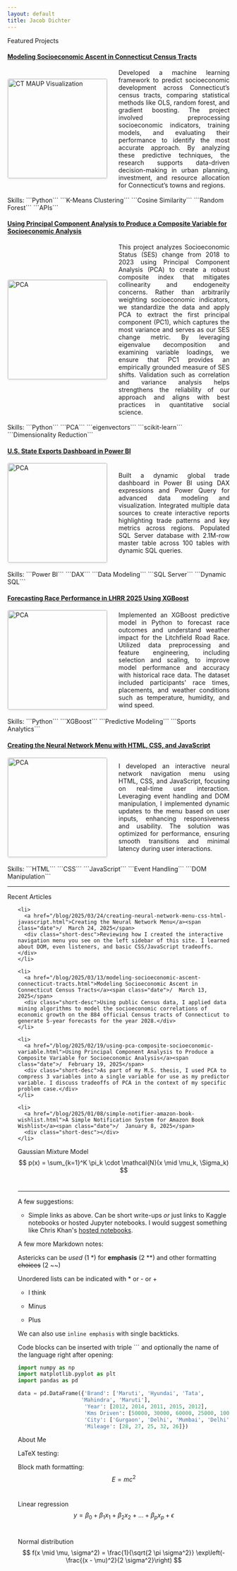 ```yaml
---
layout: default
title: Jacob Dichter
---
```

<div class="home-buttontile">Featured Projects</div>

#### [Modeling Socioeconomic Ascent in Connecticut Census Tracts](https://jacobdichter.github.io/blog/2025/03/13/modeling-socioeconomic-ascent-connecticut-tracts.html)<br>
<div style="display: flex; align-items: center; gap: 25px;">
      <img src="{{ '/assets/ct_image_maup.png' | absolute_url }}" 
       alt="CT MAUP Visualization" 
       width="225"
       style="max-width: 100%; height: auto; border: 1px solid #E8E2DF; border-radius: 4px; box-shadow: 0 2px 4px rgba(0,0,0,0.05);">   
   <p style="margin: 0; text-align: justify;">
    Developed a machine learning framework to predict socioeconomic development across Connecticut’s census tracts, comparing statistical methods like OLS, random forest, and gradient boosting. The project involved preprocessing socioeconomic indicators, training models, and evaluating their performance to identify the most accurate approach. By analyzing these predictive techniques, the research supports data-driven decision-making in urban planning, investment, and resource allocation for Connecticut’s towns and regions.
  </p>
</div><br>
Skills: ```Python``` ```K-Means Clustering``` ```Cosine Similarity``` ```Random Forest``` ```APIs```
<div class="content-line"></div>

#### [Using Principal Component Analysis to Produce a Composite Variable for Socioeconomic Analysis](https://jacobdichter.github.io/blog/2025/02/19/using-pca-composite-socioeconomic-variable.html)<br>
<div style="display: flex; align-items: center; gap: 25px;">
   <img src="https://datascienceplus.com/wp-content/uploads/2019/09/secondlasat.png" 
       alt="PCA" 
       width="225"
       style="max-width: 100%; height: auto; border: 1px solid #E8E2DF; border-radius: 4px; box-shadow: 0 2px 4px rgba(0,0,0,0.05);">
   <p style="margin: 0; text-align: justify;">
This project analyzes Socioeconomic Status (SES) change from 2018 to 2023 using Principal Component Analysis (PCA) to create a robust composite index that mitigates collinearity and endogeneity concerns. Rather than arbitrarily weighting socioeconomic indicators, we standardize the data and apply PCA to extract the first principal component (PC1), which captures the most variance and serves as our SES change metric. By leveraging eigenvalue decomposition and examining variable loadings, we ensure that PC1 provides an empirically grounded measure of SES shifts. Validation such as correlation and variance analysis helps strengthens the reliability of our approach and aligns with best practices in quantitative social science.
  </p>
</div><br>
Skills: ```Python``` ```PCA``` ```eigenvectors``` ```scikit-learn``` ```Dimensionality Reduction```
<div class="content-line"></div>

#### [U.S. State Exports Dashboard in Power BI](https://jacobdichter.github.io/blog/2024/10/08/us-state-exports-dashboard-power-bi.html)<br>
<div style="display: flex; align-items: center; gap: 25px;">
   <img src="https://miro.medium.com/v2/resize:fit:1400/1*1hrMXDRmN7XRuWPKKlikHw.png" 
       alt="PCA" 
       width="225"
       style="max-width: 100%; height: auto; border: 1px solid #E8E2DF; border-radius: 4px; box-shadow: 0 2px 4px rgba(0,0,0,0.05);">
   <p style="margin: 0; text-align: justify;">
    Built a dynamic global trade dashboard in Power BI using DAX expressions and Power Query for advanced data modeling and visualization. Integrated multiple data sources to create interactive reports highlighting trade patterns and key metrics across regions. Populated SQL Server database with 2.1M-row master table across 100 tables with dynamic SQL queries.
  </p>
</div><br>
Skills: ```Power BI``` ```DAX``` ```Data Modeling``` ```SQL Server``` ```Dynamic SQL```
<div class="content-line"></div>

#### [Forecasting Race Performance in LHRR 2025 Using XGBoost](http://github.com/)<br>
<div style="display: flex; align-items: center; gap: 25px;">
   <img src="https://images.idgesg.net/images/article/2022/12/xboost-influxdb-05-100935143-large.jpg?auto=webp&quality=85,70&auto=webp&quality=85,70" 
       alt="PCA" 
       width="225"
       style="max-width: 100%; height: auto; border: 1px solid #E8E2DF; border-radius: 4px; box-shadow: 0 2px 4px rgba(0,0,0,0.05);">
   <p style="margin: 0; text-align: justify;">
    Implemented an XGBoost predictive model in Python to forecast race outcomes and understand weather impact for the Litchfield Road Race. Utilized data preprocessing and feature engineering, including selection and scaling, to improve model performance and accuracy with historical race data. The dataset included participants' race times, placements, and weather conditions such as temperature, humidity, and wind speed.
  </p>
</div><br>
Skills: ```Python``` ```XGBoost``` ```Predictive Modeling``` ```Sports Analytics```
<div class="content-line"></div>

#### [Creating the Neural Network Menu with HTML, CSS, and JavaScript](https://jacobdichter.github.io/blog/2025/03/24/creating-neural-network-menu-css-html-javascript.html)<br>
<div style="display: flex; align-items: center; gap: 25px;">
   <img src="{{ '/assets/red_network.png' | absolute_url }}" 
       alt="PCA" 
       width="225"
       style="max-width: 100%; height: auto; border: 1px solid #E8E2DF; border-radius: 4px; box-shadow: 0 2px 4px rgba(0,0,0,0.05);">
   <p style="margin: 0; text-align: justify;">
  I developed an interactive neural network navigation menu using HTML, CSS, and JavaScript, focusing on real-time user interaction. Leveraging event handling and DOM manipulation, I implemented dynamic updates to the menu based on user inputs, enhancing responsiveness and usability. The solution was optimized for performance, ensuring smooth transitions and minimal latency during user interactions.
  </p>
</div><br>
Skills: ```HTML``` ```CSS``` ```JavaScript``` ```Event Handling``` ```DOM Manipulation```
<div class="content-line"></div>

----

<div class="home-buttontile">Recent Articles</div>


<span class="articles">
<ul>
  
    <li>
      <a href="/blog/2025/03/24/creating-neural-network-menu-css-html-javascript.html">Creating the Neural Network Menu</a><span class="date">/  March 24, 2025</span>
      <div class="short-desc">Reviewing how I created the interactive navigation menu you see on the left sidebar of this site. I learned about DOM, even listeners, and basic CSS/JavaScript tradeoffs.</div>
    </li>
  
    <li>
      <a href="/blog/2025/03/13/modeling-socioeconomic-ascent-connecticut-tracts.html">Modeling Socioeconomic Ascent in Connecticut Census Tracts</a><span class="date">/  March 13, 2025</span>
      <div class="short-desc">Using public Census data, I applied data mining algorithms to model the socioeconomic correlations of economic growth on the 884 official Census tracts of Connecticut to generate 5-year forecasts for the year 2028.</div>
    </li>
  
    <li>
      <a href="/blog/2025/02/19/using-pca-composite-socioeconomic-variable.html">Using Principal Component Analysis to Produce a Composite Variable for Socioeconomic Analysis</a><span class="date">/  February 19, 2025</span>
      <div class="short-desc">As part of my M.S. thesis, I used PCA to compress 3 variables into a single variable for use as my predictor variable. I discuss tradeoffs of PCA in the context of my specific problem case.</div>
    </li>
  
    <li>
      <a href="/blog/2025/01/08/simple-notifier-amazon-book-wishlist.html">A Simple Notification System for Amazon Book Wishlist</a><span class="date">/  January 8, 2025</span>
      <div class="short-desc"></div>
    </li>
    
Gaussian Mixture Model
$$
p(x) = \sum_{k=1}^K \pi_k \cdot \mathcal{N}(x \mid \mu_k, \Sigma_k)
$$<br>

_________

A few suggestions: 
- Simple links as above. Can be short write-ups *or* just links to Kaggle notebooks or hosted Jupyter notebooks. I would suggest something like Chris Khan's [hosted notebooks](https://chriskhanhtran.github.io/minimal-portfolio/projects/ames-house-price.html).


A few more Markdown notes:

Astericks can be *used* (1 *) for **emphasis** (2 **) and other formatting ~~choices~~ (2 ~~)

Unordered lists can be indicated with * or - or +

* I think
- Minus
+ Plus

We can also use `inline emphasis` with single backticks.

Code blocks can be inserted with triple ``` and optionally the name of the language right after opening:

```python
import numpy as np
import matplotlib.pyplot as plt
import pandas as pd

data = pd.DataFrame({'Brand': ['Maruti', 'Hyundai', 'Tata',
                    'Mahindra', 'Maruti'],
                     'Year': [2012, 2014, 2011, 2015, 2012],
                     'Kms Driven': [50000, 30000, 60000, 25000, 10000],
                     'City': ['Gurgaon', 'Delhi', 'Mumbai', 'Delhi', 'Mumbai'],
                     'Mileage': [28, 27, 25, 32, 26]})
```

<div class="home-buttontile">About Me</div>

LaTeX testing:

Block math formatting:
$$
E = mc^2
$$<br>

Linear regression
$$
y = \beta_0 + \beta_1 x_1 + \beta_2 x_2 + \dots + \beta_p x_p + \epsilon
$$<br>

Normal distribution
$$
f(x \mid \mu, \sigma^2) = \frac{1}{\sqrt{2 \pi \sigma^2}} \exp\left(-\frac{(x - \mu)^2}{2 \sigma^2}\right)
$$<br>
